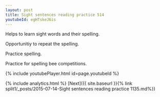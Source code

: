 ```yaml
---
layout: post
title: Sight sentences reading practice 514
youtubeId: egHTskeJ6is
---
```

 
 
Helps to learn sight words and their spelling.

Opportunitiy to repeat the spelling. 

Practice spelling. 
 
Practice for spelling bee competitions. 
 
{% include youtubePlayer.html id=page.youtubeId %}
 
 
{% include analytics.html %} 
[Next]({{ site.baseurl }}{% link  split1/_posts/2015-07-14-Sight sentences reading practice 1135.md%})
 
